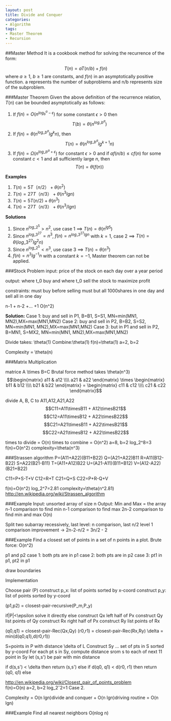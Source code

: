 ```yaml
---
layout: post
title: Divide and Conquer
categories:
- Algorithm
tags:
- Master Theorem
- Recursion
---
```


##Master Method
It is a cookbook method for solving the recurrence of the form:

$$T(n)= aT(n/b) + f(n)$$
where $a≥1$, $b≥1$ are constants, and $f(n)$ in an asymptotically positive function. a represents the number of subproblems and n/b represents size of the subproblem.

###Master Theorem 
Given the above definition of the recurrence relation, $T(n)$ can be bounded asymptotically as follows:
 
1. If $f(n)=O(n^{log_b^a - \epsilon})$ for some constant $\epsilon>0$ then $$T(b)= \theta(n^{log\_b^a})$$
2. If $f(n)=\theta(n^{log\_b^a}lg^kn)$, then $$T(n)=\theta(n^{log\_b^a}lg^{k+1}n)$$
3. If $f(n)=\Omega(n^{log\_b^a+\epsilon})$ for constant $\epsilon>0$ and if $af(n/b)≤cf(n)$ for some constant $c<1$ and all sufficiently large $n$, then $$T(n) = \theta(f(n))$$

**Examples**

1. $T(n)=5T（n/2） + \theta(n^2)$
2. $T(n)=27T（n/3） + \theta(n^3lgn)$
3. $T(n)=5T(n/2)+ \theta(n^3)$
4. $T(n)=27T（n/3） + \theta(n^3/lgn)$

**Solutions**

1. Since $n^{log\_2^5}>n^2$, use case 1 $\implies$ $T(n)=\theta(n^{lg5})$
2. Since $n^{log\_3^27} = n^3$, $f(n) = n^{log\_3^27 lgn}$ with $k=1$, case 2 $\implies$ $T(n)=\theta(log\_3^27 lg^2n)$
3. Since $n^{log\_2^5}<n^3$, use case 3 $\implies$ $T(n)=\theta(n^3)$
4. $f(n)=n^3lg^{-1}n$ with a constant $k=-1$, Master theorem can not be applied.

###Stock Problem
input: price of the stock on each day over a year period

output: where t_0 buy and where t_0 sell the stock to maximize profit

constraints: 
must buy before selling
must but all 1000shares in one day and sell all in one day

n-1 + n-2 +... +1
O(n^2)

**Solution:**
Case 1: buy and sell in P1, B=B1, S=S1, 
MN=min(MN1, MN2),MX=max(MN1,MN2)
Case 2: buy and sell in P2, B=B2, S=S2,
MN=min(MN1, MN2),MX=max(MN1,MN2)
Case 3: but in P1 and sell in P2, B=MN1, S=MX2,
MN=min(MN1, MN2),MX=max(MN1,MN2)

Divide takes: \theta(1)
Combine:\theta(1)
f(n)=\theta(1)
a=2, b=2

Complexity = \theta(n)

###Matrix Multiplication

matrice A \times B=C
Brutal force method takes \theta(n^3) 
$$\begin{matrix} a11 & a12 \\\\ a21 & a22 \end{matrix} \times \begin{matrix} b11 & b12 \\\\ b21 & b22 \end{matrix} = \begin{matrix} c11 & c12 \\\\ c21 & c22 \end{matrix}$$	

divide A, B, C to A11,A12,A21,A22
$$C11=A11\timesB11 + A12\timesB21$$
$$C12=A11\timesB12 + A22\timesB22$$
$$C21=A21\timesB11 + A22\timesB21$$
$$C22=A21\timesB12 + A22\timesB22$$

times to divide = O(n)
times to combine = O(n^2)
a=8, b=2
log_2^8=3
f(n)=O(n^2)
complexity=\theta(n^3)

###Strassen algorithm
P=(A11+A22)(B11+B22)
Q=(A21+A22)B11
R=A11(B12-B22)
S=A22(B21-B11)
T=(A11+A12)B22
U=(A21-A11)(B11+B12)
V=(A12-A22)(B21+B22)

C11=P+S-T+V
C12=R+T
C21=Q+S
C22=P+R-Q+V

f(n)=O(n^2)
log_2^7=2.81
complexity=\theta(n^2.81)
<http://en.wikipedia.org/wiki/Strassen_algorithm>

###Example
Input: unsorted array of size n
Output: Min and Max = the array
n-1 comparison to find min
n-1 comparison to find max
2n-2 comparison to find min and max
O(n)

Split two subarray recessively, 
last level: n comparison, last n/2 level 1 comparison
improvement -> 2n-2-n/2 = 3n/2 - 2

###Example
Find a closest set of points in a set of n points in a plot. 
Brute force: O(n^2)

p1 and p2
case 1: both pts are in p1
case 2: both pts are in p2
case 3: pt1 in p1, pt2 in p1

draw boundaries 


Implementation 

Choose  pair (P)
construct p_x: list of points sorted by x-coord
construct p_y: list of points sorted by y-coord

(p1,p2) = closest-pair-recursive(P_m,P_y)

if|P|<\epsilon
	solve it directly
else
	construct Qx left half of Px
	construct Qy list points of Qy
	construct Rx right half of Px
	construct Ry list points of Rx
	
(q0,q1) = closest-pair-Rec(Qx,Qy)
(r0,r1) = closest-pair-Rec(Rx,Ry)
\delta = min(d(q0,q1),d(r0,r1))	

S=points in P with distance \delta of L
Construct Sy ... set of pts in S sorted by y-coord
For each pt s in Sy, compute distance
	srom s to each of next 11 point in Sy let (s,s') be pair with min distance
	
if d(s,s') < \delta then
	return (s,s')
else if d(q0, q1) < d(r0, r1) then
	return (q0, q1)
else
		
	
<http://en.wikipedia.org/wiki/Closest_pair_of_points_problem>	
f(n)=O(n)
a=2, b=2
log_2ˆ2=1 
Case 2.

Complexity = O(n lgn)divide and conquer + O(n lgn)driving routine = O(n lgn) 


###Example
Find all nearest neighbors 
O(nlog n)